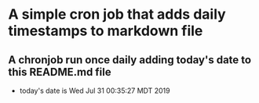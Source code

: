 A simple cron job that adds daily timestamps to markdown file
============================================================
## A chronjob run once daily adding today's date to this README.md file
* today's date is Wed Jul 31 00:35:27 MDT 2019
